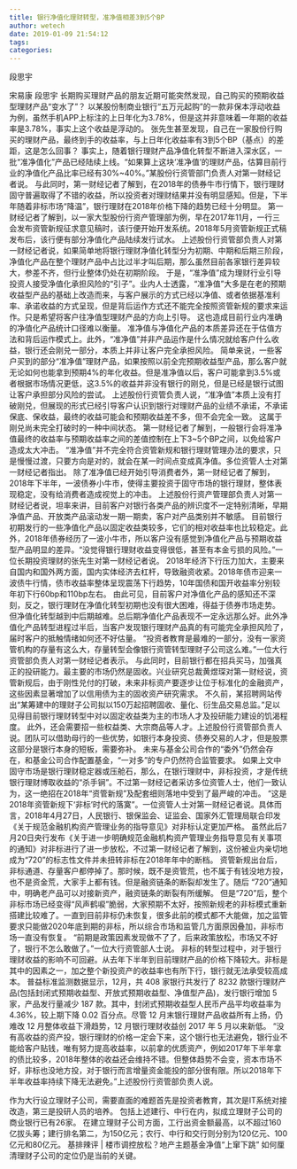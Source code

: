 ```yaml
---
title: 银行净值化理财转型，准净值相差3到5个BP
author: wetech
date: 2019-01-09 21:54:12
tags: 
categories: 
---
```

段思宇
<!-- more -->
宋易康
段思宇
长期购买理财产品的朋友近期可能突然发现，自己购买的预期收益型理财产品“变水了”？
以某股份制商业银行“五万元起购”的一款非保本浮动收益为例，虽然手机APP上标注的上日年化为3.78%，但是这并非意味着一年期的收益率是3.78%，事实上这个收益是浮动的。
张先生甚至发现，自己在一家股份行购买的理财产品，最终到手的收益率，与上日年化收益率有3到5个BP（基点）的差距，这是怎么回事？
事实上，随着银行理财产品净值化转型不断进入深水区，一批“准净值化”产品已经陆续上线。“如果算上这块‘准净值’的理财产品，估算目前行业的净值化产品比率已经有30%~40%。”某股份行资管部门负责人对第一财经记者说。
与此同时，第一财经记者了解到，在2018年的债券牛市行情下，银行理财固守普遍取得了不错的收益，所以投资者对理财结果并没有明显感知。但是，下半年随着非标市场“降温”，银行理财在2018年价格下降的趋势已经十分明显。
第一财经记者了解到，以一家大型股份行资产管理部为例，早在2017年11月，一行三会发布资管新规征求意见稿时，该行便开始开发系统。2018年5月资管新规正式稿发布后，该行便有部分净值化产品陆续发行试水。
上述股份行资管部负责人对第一财经记者说，如果简单地将银行理财净值化转型分为初期、中期和后期三阶段，净值化产品在整个理财产品中占比过半才叫后期，那么虽然目前各家银行差异较大，参差不齐，但行业整体仍处在初期阶段。
于是，“准净值”成为理财行业引导投资人接受净值化承担风险的“引子”。业内人士透露，“准净值”大多是在老的预期收益型产品的基础上改造而来，与客户展示的方式已经以净值、或者依据基准利率、承诺收益的方式呈现，但是背后运作方式还不能完全按照资管新规的要求来运作。只是希望将客户往净值型理财产品的方向上引导。 这也造成目前行业内准确的净值化产品统计口径难以衡量。
准净值与净值化产品的本质差异还在于估值方法和背后运作模式上。此外，“准净值”并非产品运作是什么情况就给客户什么收益，银行还会刚兑一部分，本质上并非让客户完全承担风险。
简单来说，一些客户买到的部分“准净值”理财产品，如果按照以前全完预期收益型产品，那么客户就无论如何也能拿到预期4%的年化收益。但是准净值以后，客户可能拿到3.5%或者根据市场情况更低，这3.5%的收益并非没有银行的刚兑，但是已经是银行试图让客户承担部分风险的尝试。
上述股份行资管负责人说，“准净值”本质上没有打破刚兑，但展现的形式已经引导客户认识到银行对理财产品的业绩不承诺，不承诺保底、保收益，最终的收益可能会和预期收益差不多，但不会完全一致。 这属于刚兑尚未完全打破时的一种中间状态。
第一财经记者了解到，一般银行会将准净值最终的收益率与预期收益率之间的差值控制在上下3~5个BP之间，以免给客户造成太大冲击。
“准净值”并不完全符合资管新规和银行理财管理办法的要求，只是慢慢过渡，只要方向是对的，就会在某一时间点变成真净值。多位资管人士对第一财经记者指出。
除了准净值已经开始引导消费者外，第一财经记者了解到，2018年下半年，一波债券小牛市，使得主要投资于固守市场的银行理财，整体表现稳定，没有给消费者造成视觉上的冲击。
上述股份行资产管理部负责人对第一财经记者说，坦率来讲，目前客户对银行各类产品的辨识度不一定特别清晰，早期净值产品、开放类产品滚动发一期一期卖，客户对产品类别并不敏感。
目前银行初期发行的一些净值化产品以固定收益类较多，它们的相对收益率也比较稳定。此外，2018年债券经历了一波小牛市，所以客户没有感觉到净值化产品与预期收益型产品明显的差异。“没觉得银行理财收益变得很低，甚至有本金亏损的风险。”一位长期投资理财的张先生对第一财经记者说。
2018年经济下行压力加大，主要来自国内和国外两方面，国内实体经济去杠杆，导致融资收紧。2018年债市迎来一波债牛行情，债市收益率整体呈现震荡下行趋势，10年国债和国开收益率分别较年初下行60bp和110bp左右。
由此可见，目前客户对净值化产品的感知还不深刻，反之，银行理财在净值化转型初期也没有很大困难，得益于债券市场走势。
但净值化转型越到中后期越难。总后期净值化产品表现不一定永远那么好。此外净值化产品转型进程过半后，当客户发现银行理财产品真的有可能完全承担风险了，届时客户的抵触情绪如何还不好估量。
“投资者教育是最难的一部分，没有一家资管机构的存量有这么大，存量转型会像银行资管转型理财子公司这么难。”一位大行资管部负责人对第一财经记者表示。
与此同时，目前银行都在招兵买马，加强真正的投研能力。最主要的市场仍然是固收。兴业研究总裁黄煜琛对第一财经说，资管新规后，由于刚性兑付的打破，未来非标资产要逐步让位于标准化的金融资产，这些因素显著增加了以信用债为主的固收资产研究需求。
不久前，某招聘网站传出“某筹建中的理财子公司拟以150万起招聘固收、量化、衍生品交易总监。”足以见得目前银行理财转型中对以固定收益类为主的市场人才及投研能力建设的饥渴程度。
此外，还会需要招一些权益类、大宗商品等人才。上述股份行资管部负责人说。团队可以借助母行的一些优势，如银行本身投资、债券交易的人才，但是股票这部分是银行本身的短板，需要弥补。
未来与基金公司合作的“委外”仍然会存在，和基金公司合作配置基金，“一对多”的专户仍然符合监管要求。
如果上文中固守市场是银行理财稳定器或压舱石，那么，在银行理财中，非标投资，才是传统银行理财博取收益的“杀手锏”。不过第一财经记者采访多位资管人士，他们一致认为，这一绝招在2018年“资管新规”及配套细则落地中受到了最严峻的冲击。
“这是2018年资管新规下‘非标’时代的落寞”。一位资管人士对第一财经记者说。具体而言，2018年4月27日，人民银行、银保监会、证监会、国家外汇管理局联合印发《关于规范金融机构资产管理业务的指导意见》对非标认定更加严格。
虽然此后7月20日央行发布《关于进一步明确规范金融机构资产管理业务指导意见有关事项的通知》对非标进行了进一步放松，不过第一财经记者了解到，这份被业内亲切地成为“720”的标志性文件并未扭转非标在2018年年中的断档。
资管新规出台后，非标通道、存量客户都停掉了。那时候，既不是资管荒，也不属于有钱没地方投，也不是资金荒，大家手上都有钱。但是融资链条的断裂却发生了。随后 “720”通知中，明确老产品可以对接新资产，融资链条的断裂有所缓解。
但是“720”后，整个非标市场已经变得“风声鹤唳”脆弱，大家预期不太好，按照新规老的非标模式重新搭建比较难了。一直到目前非标仍未恢复，很多此前的模式都不大能做，加之监管要求只能做2020年底到期的非标，所以综合市场和监管几方面原因叠加，非标市场一直没有恢复。
“前期是政策因素发现做不了了，后来政策放松，市场又不好了，银行不怎么敢做了。”一位大行资管部人士说。
非标的转型过程中，对于银行理财收益的影响不可回避。从去年下半年到目前理财产品的价格下降较大。非标是其中的因素之一，加之整个新投资产的收益率也有所下行，银行就无法承受较高成本。
普益标准监测数据显示，12月，共 408 家银行共发行了 8232 款银行理财产品(包括封闭式预期收益型、开放式预期收益型、净值型产品)，发行银行增加 5 家，产品发行量减少 187 款。其中，封闭式预期收益型人民币产品平均收益率为 4.36%，较上期下降 0.02 百分点。尽管 12 月末银行理财产品收益所有上扬，仍难改 12 月整体收益下滑趋势，12 月银行理财收益创 2017 年 5 月以来新低。
“没有高收益的资产投，银行理财的价格一定会下来，这个银行也无法避免，银行业不能给客户贴钱，唯有努力提高收益率，以前拿的优质资产，例如2017年下半年拿的债比较多，2018年整体的收益还会维持不错。但整体趋势不会变，资本市场不好，非标也没地方投，对于银行而言增量资金能投的部分很有限。所以2018年下半年收益率持续下降无法避免。”上述股份行资管部负责人说。
 
 
作为大行设立理财子公司，需要直面的难题首先是投资者教育，其次是IT系统对接改造，第三是投研人员的培养。
包括上述建行、中行在内，拟成立理财子公司的商业银行已有26家。
在建立理财子公司方面，工行出资金额最高，以不超过160亿拔头筹；建行排名第二，为150亿元；农行、中行和交行则分别为120亿元、100亿元和80亿元。
基排辣评 | 楼市调控放松？地产主题基金净值“上窜下跳”
如何厘清理财子公司的定位仍是当前的关键。
